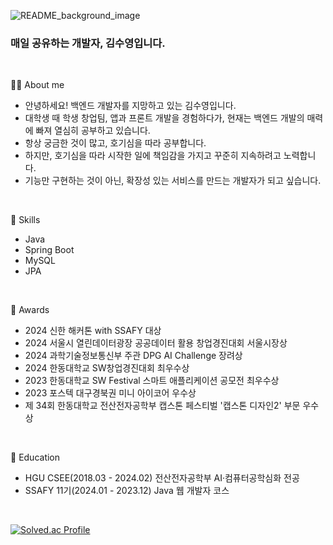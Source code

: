 ![README_background_image](https://github.com/user-attachments/assets/a3d55da4-9dae-4d92-b113-ddb887a535a8)


### 매일 공유하는 개발자, 김수영입니다.

<br />

💁🏻 About me
- 안녕하세요! 백엔드 개발자를 지망하고 있는 김수영입니다.
- 대학생 때 학생 창업팀, 앱과 프론트 개발을 경험하다가, 현재는 백엔드 개발의 매력에 빠져 열심히 공부하고 있습니다.   
- 항상 궁금한 것이 많고, 호기심을 따라 공부합니다.
- 하지만, 호기심을 따라 시작한 일에 책임감을 가지고 꾸준히 지속하려고 노력합니다.
- 기능만 구현하는 것이 아닌, 확장성 있는 서비스를 만드는 개발자가 되고 싶습니다.

<br />

🌱 Skills
- Java
- Spring Boot
- MySQL
- JPA

<br />

🏅 Awards
- 2024 신한 해커톤 with SSAFY 대상
- 2024 서울시 열린데이터광장 공공데이터 활용 창업경진대회 서울시장상
- 2024 과학기술정보통신부 주관 DPG AI Challenge 장려상
- 2024 한동대학교 SW창업경진대회 최우수상
- 2023 한동대학교 SW Festival 스마트 애플리케이션 공모전 최우수상
- 2023 포스텍 대구경북권 미니 아이코어 우수상
- 제 34회 한동대학교 전산전자공학부 캡스톤 페스티벌 '캡스톤 디자인2' 부문 우수상

<br />

🔭 Education
- HGU CSEE(2018.03 - 2024.02) 전산전자공학부 AI·컴퓨터공학심화 전공
- SSAFY 11기(2024.01 - 2023.12) Java 웹 개발자 코스

<br />

[![Solved.ac Profile](http://mazassumnida.wtf/api/v2/generate_badge?boj=kswim57)](https://solved.ac/kswim57/)

